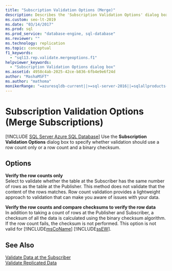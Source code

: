 ```yaml
---
title: "Subscription Validation Options (Merge)"
description: Describes the 'Subscription Validation Options' dialog box within SQL Server Management Studio (SSMS).
ms.custom: seo-lt-2019
ms.date: "03/14/2017"
ms.prod: sql
ms.prod_service: "database-engine, sql-database"
ms.reviewer: ""
ms.technology: replication
ms.topic: conceptual
f1_keywords: 
  - "sql13.rep.validate.mergeoptions.f1"
helpviewer_keywords: 
  - "Subscription Validation Options dialog box"
ms.assetid: 4958c4ab-2025-42ce-b836-6fb4e9e6f24d
author: "MashaMSFT"
ms.author: "mathoma"
monikerRange: "=azuresqldb-current||>=sql-server-2016||=sqlallproducts-allversions"
---
```

# Subscription Validation Options (Merge Subscriptions)
[!INCLUDE [SQL Server Azure SQL Database](../../includes/applies-to-version/sql-asdb.md)]
  Use the **Subscription Validation Options** dialog box to specify whether validation should use a row count only or a row count and a binary checksum.  
  
## Options  
 **Verify the row counts only**  
 Select to validate whether the table at the Subscriber has the same number of rows as the table at the Publisher. This method does not validate that the content of the rows matches. Row count validation provides a lightweight approach to validation that can make you aware of issues with your data.  
  
 **Verify the row counts and compare checksums to verify the row data**  
 In addition to taking a count of rows at the Publisher and Subscriber, a checksum of all the data is calculated using the binary checksum algorithm. If the row count fails, the checksum is not performed. This option is not valid for [!INCLUDE[msCoName](../../includes/msconame-md.md)] [!INCLUDE[ssEW](../../includes/ssew-md.md)].  
  
## See Also  
 [Validate Data at the Subscriber](../../relational-databases/replication/validate-data-at-the-subscriber.md)   
 [Validate Replicated Data](../../relational-databases/replication/validate-data-at-the-subscriber.md)  
  
  
